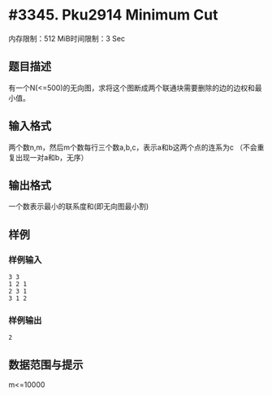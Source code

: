 # #3345. Pku2914 Minimum Cut

内存限制：512 MiB时间限制：3 Sec

## 题目描述

有一个N(<=500)的无向图，求将这个图断成两个联通块需要删除的边的边权和最小值。

## 输入格式

两个数n,m，然后m个数每行三个数a,b,c，表示a和b这两个点的连系为c （不会重复出现一对a和b，无序）

## 输出格式

 
一个数表示最小的联系度和(即无向图最小割)

## 样例

### 样例输入

    
    3 3
    1 2 1
    2 3 1
    3 1 2
    
    

### 样例输出

    
    2
    
    

## 数据范围与提示


m<=10000
